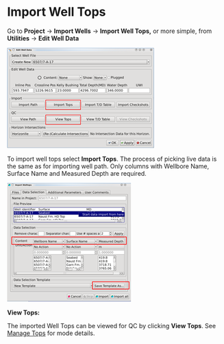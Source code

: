 # Import Well Tops

Go to **Project** → **Import Wells** → **Import Well Tops,** or more simple, from **Utilities** → **Edit Well Data**

![](../../../.gitbook/assets/013_import_well.png)

To import well tops select **Import Tops**. The process of picking live data is the same as for importing well path. Only columns with Wellbore Name, Surface Name and Measured Depth are required.

![](../../../.gitbook/assets/014_import_well.png)

**View Tops:**

The imported Well Tops can be viewed for QC by clicking **View Tops**. See [Manage Tops](../../../utilities_and_setting/manage-tops.md) for mode details.

